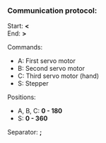 ### Communication protocol:

Start: **<** <br/>
End: **>** <br/>

Commands:
- A: First servo motor
- B: Second servo motor
- C: Third servo motor (hand)
- S: Stepper

Positions:
- A, B, C: **0 - 180**
- S: **0 - 360**

Separator: **;**
